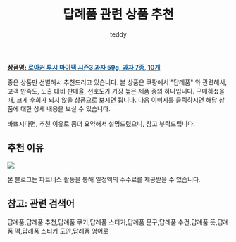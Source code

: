 ﻿---
layout: post
title:  "답례품 관련 상품 추천"
author: teddy
categories: [ 가구/인테리어 ]
tags: [답례품,답례품 추천,답례품 쿠키,답례품 스티커,답례품 문구,답례품 수건,답례품 뜻,답례품 떡,답례품 스티커 도안,답례품 영어로]
image: https://static.coupangcdn.com/image/retail/images/1075606824130410-511b946a-5ac8-476f-9025-3489c069914a.jpg 
description: "쿠팡에서 답례품 관련 상품으로 가장 고객 선호도가 높은 제품 중 하나입니다."
---

<a href="https://link.coupang.com/re/AFFSDP?lptag=AF3256674&pageKey=2305133863&itemId=3973141547&vendorItemId=71957488485&traceid=V0-153-5e2b48ff8cedc79e&requestid=20221226201608356424281"><b>상품명: <font color='#01579B'>로아커 투시 마이팩 시즌3 과자 59g, 과자 7종, 10개</font></b></a>

좋은 상품만 선별해서 추천드리고 있습니다.
본 상품은 쿠팡에서 "답례품" 와 관련해서, 고객 만족도, 노출 대비 판매율, 선호도가 가장 높은 제품 중의 하나입니다.
구매하셨을 때, 크게 후회가 되지 않을 상품으로 보시면 됩니다. 
다음 이미지를 클릭하시면 해당 상품에 대한 상세 내용을 보실 수 있습니다.

바쁘시다면, 추천 이유로 좀더 요약해서 설명드렸으니, 참고 부탁드립니다.

## 추천 이유 

<a href="https://link.coupang.com/re/AFFSDP?lptag=AF3256674&pageKey=2305133863&itemId=3973141547&vendorItemId=71957488485&traceid=V0-153-5e2b48ff8cedc79e&requestid=20221226201608356424281"><img src="https://thumbnail8.coupangcdn.com/thumbnails/remote/q89/image/retail/images/3201284144647092-81f923e8-0cee-42ac-adbd-fe068382cd92.jpg"></a> 

본 블로그는 파트너스 활동을 통해 일정액의 수수료를 제공받을 수 있습니다.

## 참고: 관련 검색어    
답례품,답례품 추천,답례품 쿠키,답례품 스티커,답례품 문구,답례품 수건,답례품 뜻,답례품 떡,답례품 스티커 도안,답례품 영어로